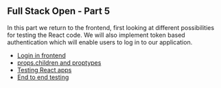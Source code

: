 ## Full Stack Open - Part 5

In this part we return to the frontend, first looking at different possibilities for testing the React code. We will also implement token based authentication which will enable users to log in to our application.

- <a href='https://fullstackopen.com/en/part5/login_in_frontend' target='_blank'>Login in frontend</a>
-  <a href='https://fullstackopen.com/en/part5/props_children_and_proptypes' target='_blank'>props.children and proptypes</a>
- <a href='https://fullstackopen.com/en/part5/testing_react_apps'>Testing React apps</a>
-  <a href='https://fullstackopen.com/en/part5/end_to_end_testing' target='_blank'>End to end testing</a>

